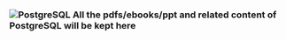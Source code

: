 
### ![PostgreSQL](https://img.shields.io/badge/-PostgreSQL-336791?style=flat-square&logo=postgresql) All the pdfs/ebooks/ppt and related content of PostgreSQL will be kept here

